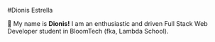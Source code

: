 #Dionis Estrella

👋 My name is **Dionis!**
I am an enthusiastic and driven Full Stack Web Developer student in BloomTech (fka, Lambda School).

<!--
**EstrellaDionis/EstrellaDionis** is a ✨ _special_ ✨ repository because its `README.md` (this file) appears on your GitHub profile.

Here are some ideas to get you started:

- 🔭 I’m currently working on ...
- 🌱 I’m currently learning ...
- 👯 I’m looking to collaborate on ...
- 🤔 I’m looking for help with ...
- 💬 Ask me about ...
- 📫 How to reach me: ...
- 😄 Pronouns: ...
- ⚡ Fun fact: ...
-->
